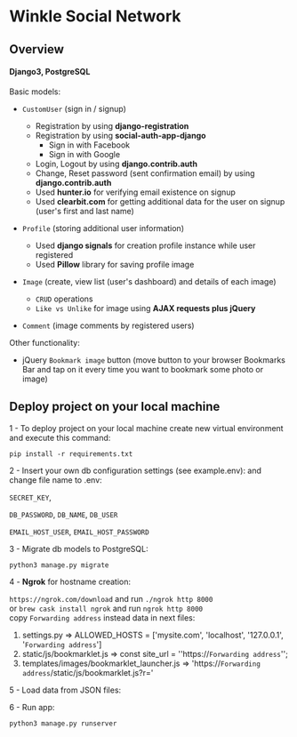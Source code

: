 # Winkle Social Network

## Overview
#### Django3, PostgreSQL

Basic models:<br />

- `CustomUser` (sign in / signup)<br />
    - Registration by using **django-registration**
    - Registration by using **social-auth-app-django** 
        - Sign in with Facebook
        - Sign in with Google
    - Login, Logout by using **django.contrib.auth**
    - Change, Reset password (sent confirmation email) by using **django.contrib.auth**
    - Used **hunter.io** for verifying email existence on signup
    - Used **clearbit.com** for getting additional data for the user on signup (user's first and last name)
    
- `Profile` (storing additional user information)<br />
    - Used **django signals** for creation profile instance while user registered
    - Used **Pillow** library for saving profile image

- `Image` (create, view list (user's dashboard) and details of each image)
    - `CRUD` operations
    - `Like vs Unlike` for image using **AJAX requests plus jQuery**
- `Comment` (image comments by registered users)

Other functionality:<br />
- jQuery `Bookmark image` button (move button to your browser Bookmarks Bar and tap on it every time you want to bookmark some photo or image)

## Deploy project on your local machine

1 - To deploy project on your local machine create new virtual environment and execute this command:

`pip install -r requirements.txt`

2 - Insert your own db configuration settings (see example.env):
and change file name to .env:

`SECRET_KEY`,

`DB_PASSWORD`,
`DB_NAME`,
`DB_USER`

`EMAIL_HOST_USER`,
`EMAIL_HOST_PASSWORD`

3 - Migrate db models to PostgreSQL:

`python3 manage.py migrate`

4 - **Ngrok** for hostname creation:

`https://ngrok.com/download` and run `./ngrok http 8000` <br />
or `brew cask install ngrok` and run `ngrok http 8000` <br />
copy `Forwarding address` instead data in next files: <br />
1. settings.py => ALLOWED_HOSTS = ['mysite.com', 'localhost', '127.0.0.1', '`Forwarding address`'] <br />
2. static/js/bookmarklet.js => const site_url = '\'https://`Forwarding address`\''; <br />
3. templates/images/bookmarklet_launcher.js => 'https://`Forwarding address`/static/js/bookmarklet.js?r='

5 - Load data from JSON files:

6 - Run app:

`python3 manage.py runserver`
